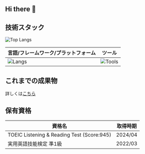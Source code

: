 ## Hi there 👋


## 技術スタック

![Top Langs](https://github-readme-stats.vercel.app/api/top-langs?username=Punyo&layout=compact&theme=dark)

| 言語/フレームワーク/プラットフォーム | ツール |
| ------------- | ------------- |
| ![Langs](https://go-skill-icons.vercel.app/api/icons?i=c,cs,dotnet,java,jetpackcompose,kotlin,ktor,processing&titles=true) | ![Tools](https://go-skill-icons.vercel.app/api/icons?i=androidstudio,gcp,github,githubactions,githubpages,googleplayconsole,visualstudio,vscode&titles=true) |

## これまでの成果物

詳しくは[こちら](https://punyo.github.io/works)

## 保有資格

| 資格名 | 取得時期 |
| ------------- | ------------- |
| TOEIC Listening & Reading Test (Score:945) | 2024/04 |
| 実用英語技能検定 準1級 | 2022/03 |
